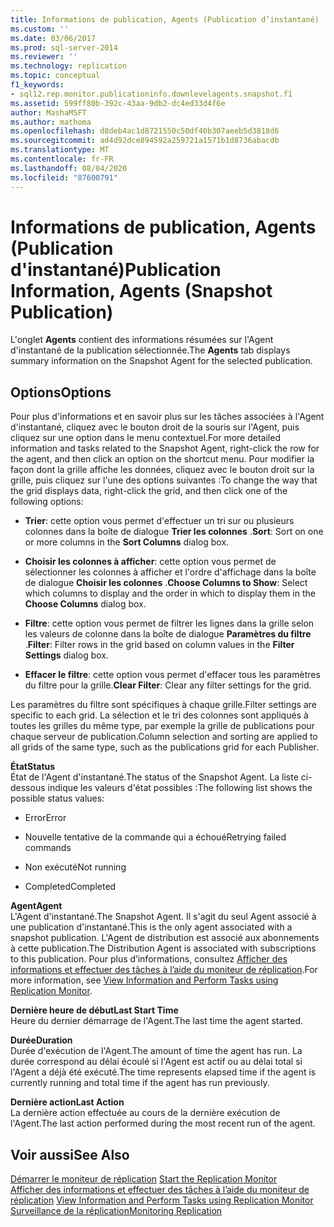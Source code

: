 ```yaml
---
title: Informations de publication, Agents (Publication d’instantané) | Microsoft Docs
ms.custom: ''
ms.date: 03/06/2017
ms.prod: sql-server-2014
ms.reviewer: ''
ms.technology: replication
ms.topic: conceptual
f1_keywords:
- sql12.rep.monitor.publicationinfo.downlevelagents.snapshot.f1
ms.assetid: 599ff80b-392c-43aa-9db2-dc4ed33d4f6e
author: MashaMSFT
ms.author: mathoma
ms.openlocfilehash: d8deb4ac1d8721550c50df40b307aeeb5d3818d6
ms.sourcegitcommit: ad4d92dce894592a259721a1571b1d8736abacdb
ms.translationtype: MT
ms.contentlocale: fr-FR
ms.lasthandoff: 08/04/2020
ms.locfileid: "87600791"
---
```

# <a name="publication-information-agents-snapshot-publication"></a><span data-ttu-id="79039-102">Informations de publication, Agents (Publication d'instantané)</span><span class="sxs-lookup"><span data-stu-id="79039-102">Publication Information, Agents (Snapshot Publication)</span></span>
  <span data-ttu-id="79039-103">L'onglet **Agents** contient des informations résumées sur l'Agent d'instantané de la publication sélectionnée.</span><span class="sxs-lookup"><span data-stu-id="79039-103">The **Agents** tab displays summary information on the Snapshot Agent for the selected publication.</span></span>  
  
## <a name="options"></a><span data-ttu-id="79039-104">Options</span><span class="sxs-lookup"><span data-stu-id="79039-104">Options</span></span>  
 <span data-ttu-id="79039-105">Pour plus d'informations et en savoir plus sur les tâches associées à l'Agent d'instantané, cliquez avec le bouton droit de la souris sur l'Agent, puis cliquez sur une option dans le menu contextuel.</span><span class="sxs-lookup"><span data-stu-id="79039-105">For more detailed information and tasks related to the Snapshot Agent, right-click the row for the agent, and then click an option on the shortcut menu.</span></span> <span data-ttu-id="79039-106">Pour modifier la façon dont la grille affiche les données, cliquez avec le bouton droit sur la grille, puis cliquez sur l'une des options suivantes :</span><span class="sxs-lookup"><span data-stu-id="79039-106">To change the way that the grid displays data, right-click the grid, and then click one of the following options:</span></span>  
  
-   <span data-ttu-id="79039-107">**Trier**: cette option vous permet d'effectuer un tri sur ou plusieurs colonnes dans la boîte de dialogue **Trier les colonnes** .</span><span class="sxs-lookup"><span data-stu-id="79039-107">**Sort**: Sort on one or more columns in the **Sort Columns** dialog box.</span></span>  
  
-   <span data-ttu-id="79039-108">**Choisir les colonnes à afficher**: cette option vous permet de sélectionner les colonnes à afficher et l'ordre d'affichage dans la boîte de dialogue **Choisir les colonnes** .</span><span class="sxs-lookup"><span data-stu-id="79039-108">**Choose Columns to Show**: Select which columns to display and the order in which to display them in the **Choose Columns** dialog box.</span></span>  
  
-   <span data-ttu-id="79039-109">**Filtre**: cette option vous permet de filtrer les lignes dans la grille selon les valeurs de colonne dans la boîte de dialogue **Paramètres du filtre** .</span><span class="sxs-lookup"><span data-stu-id="79039-109">**Filter**: Filter rows in the grid based on column values in the **Filter Settings** dialog box.</span></span>  
  
-   <span data-ttu-id="79039-110">**Effacer le filtre**: cette option vous permet d'effacer tous les paramètres du filtre pour la grille.</span><span class="sxs-lookup"><span data-stu-id="79039-110">**Clear Filter**: Clear any filter settings for the grid.</span></span>  
  
 <span data-ttu-id="79039-111">Les paramètres du filtre sont spécifiques à chaque grille.</span><span class="sxs-lookup"><span data-stu-id="79039-111">Filter settings are specific to each grid.</span></span> <span data-ttu-id="79039-112">La sélection et le tri des colonnes sont appliqués à toutes les grilles du même type, par exemple la grille de publications pour chaque serveur de publication.</span><span class="sxs-lookup"><span data-stu-id="79039-112">Column selection and sorting are applied to all grids of the same type, such as the publications grid for each Publisher.</span></span>  
  
 <span data-ttu-id="79039-113">**État**</span><span class="sxs-lookup"><span data-stu-id="79039-113">**Status**</span></span>  
 <span data-ttu-id="79039-114">État de l'Agent d'instantané.</span><span class="sxs-lookup"><span data-stu-id="79039-114">The status of the Snapshot Agent.</span></span> <span data-ttu-id="79039-115">La liste ci-dessous indique les valeurs d'état possibles :</span><span class="sxs-lookup"><span data-stu-id="79039-115">The following list shows the possible status values:</span></span>  
  
-   <span data-ttu-id="79039-116">Error</span><span class="sxs-lookup"><span data-stu-id="79039-116">Error</span></span>  
  
-   <span data-ttu-id="79039-117">Nouvelle tentative de la commande qui a échoué</span><span class="sxs-lookup"><span data-stu-id="79039-117">Retrying failed commands</span></span>  
  
-   <span data-ttu-id="79039-118">Non exécuté</span><span class="sxs-lookup"><span data-stu-id="79039-118">Not running</span></span>  
  
-   <span data-ttu-id="79039-119">Completed</span><span class="sxs-lookup"><span data-stu-id="79039-119">Completed</span></span>  
  
 <span data-ttu-id="79039-120">**Agent**</span><span class="sxs-lookup"><span data-stu-id="79039-120">**Agent**</span></span>  
 <span data-ttu-id="79039-121">L'Agent d'instantané.</span><span class="sxs-lookup"><span data-stu-id="79039-121">The Snapshot Agent.</span></span> <span data-ttu-id="79039-122">Il s'agit du seul Agent associé à une publication d'instantané.</span><span class="sxs-lookup"><span data-stu-id="79039-122">This is the only agent associated with a snapshot publication.</span></span> <span data-ttu-id="79039-123">L'Agent de distribution est associé aux abonnements à cette publication.</span><span class="sxs-lookup"><span data-stu-id="79039-123">The Distribution Agent is associated with subscriptions to this publication.</span></span> <span data-ttu-id="79039-124">Pour plus d’informations, consultez [Afficher des informations et effectuer des tâches à l’aide du moniteur de réplication](monitor/view-information-and-perform-tasks-replication-monitor.md).</span><span class="sxs-lookup"><span data-stu-id="79039-124">For more information, see [View Information and Perform Tasks using Replication Monitor](monitor/view-information-and-perform-tasks-replication-monitor.md).</span></span>  
  
 <span data-ttu-id="79039-125">**Dernière heure de début**</span><span class="sxs-lookup"><span data-stu-id="79039-125">**Last Start Time**</span></span>  
 <span data-ttu-id="79039-126">Heure du dernier démarrage de l'Agent.</span><span class="sxs-lookup"><span data-stu-id="79039-126">The last time the agent started.</span></span>  
  
 <span data-ttu-id="79039-127">**Durée**</span><span class="sxs-lookup"><span data-stu-id="79039-127">**Duration**</span></span>  
 <span data-ttu-id="79039-128">Durée d'exécution de l'Agent.</span><span class="sxs-lookup"><span data-stu-id="79039-128">The amount of time the agent has run.</span></span> <span data-ttu-id="79039-129">La durée correspond au délai écoulé si l'Agent est actif ou au délai total si l'Agent a déjà été exécuté.</span><span class="sxs-lookup"><span data-stu-id="79039-129">The time represents elapsed time if the agent is currently running and total time if the agent has run previously.</span></span>  
  
 <span data-ttu-id="79039-130">**Dernière action**</span><span class="sxs-lookup"><span data-stu-id="79039-130">**Last Action**</span></span>  
 <span data-ttu-id="79039-131">La dernière action effectuée au cours de la dernière exécution de l'Agent.</span><span class="sxs-lookup"><span data-stu-id="79039-131">The last action performed during the most recent run of the agent.</span></span>  
  
## <a name="see-also"></a><span data-ttu-id="79039-132">Voir aussi</span><span class="sxs-lookup"><span data-stu-id="79039-132">See Also</span></span>  
 <span data-ttu-id="79039-133">[Démarrer le moniteur de réplication](monitor/start-the-replication-monitor.md) </span><span class="sxs-lookup"><span data-stu-id="79039-133">[Start the Replication Monitor](monitor/start-the-replication-monitor.md) </span></span>  
 <span data-ttu-id="79039-134">[Afficher des informations et effectuer des tâches à l’aide du moniteur de réplication](monitor/view-information-and-perform-tasks-replication-monitor.md) </span><span class="sxs-lookup"><span data-stu-id="79039-134">[View Information and Perform Tasks using Replication Monitor](monitor/view-information-and-perform-tasks-replication-monitor.md) </span></span>  
 [<span data-ttu-id="79039-135">Surveillance de la réplication</span><span class="sxs-lookup"><span data-stu-id="79039-135">Monitoring Replication</span></span>](monitoring-replication.md)  
  
  

